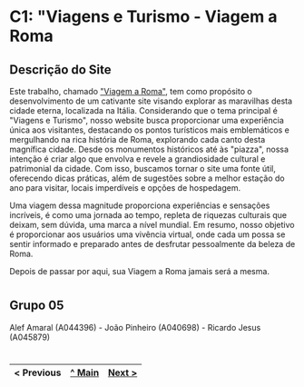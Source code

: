 # C1: "Viagens e Turismo - Viagem a Roma

## Descrição do Site

Este trabalho, chamado <a href="https://tiwm23tig05.netlify.app">"Viagem a Roma"</a>, tem como propósito o desenvolvimento de um cativante site visando explorar as maravilhas desta cidade eterna, localizada na Itália. Considerando que o tema principal é "Viagens e Turismo", nosso website busca proporcionar uma experiência única aos visitantes, destacando os pontos turísticos mais emblemáticos e mergulhando na rica história de Roma, explorando cada canto desta magnífica cidade. Desde os monumentos históricos até às "piazza", nossa intenção é criar algo que envolva e revele a grandiosidade cultural e patrimonial da cidade. Com isso, buscamos tornar o site uma fonte útil, oferecendo dicas práticas, além de sugestões sobre a melhor estação do ano para visitar, locais imperdíveis e opções de hospedagem.

Uma viagem dessa magnitude proporciona experiências e sensações incríveis, é como uma jornada ao tempo, repleta de riquezas culturais que deixam, sem dúvida, uma marca a nível mundial. Em resumo, nosso objetivo é proporcionar aos usuários uma vivência virtual, onde cada um possa se sentir informado e preparado antes de desfrutar pessoalmente da beleza de Roma.

Depois de passar por aqui, sua Viagem a Roma jamais será a mesma.

#

## Grupo 05

Alef Amaral (A044396) - João Pinheiro (A040698) - Ricardo Jesus (A045879)

#

< Previous | [^ Main](../../../) | [Next >](c2.md)
:--- | :---: | ---: 

